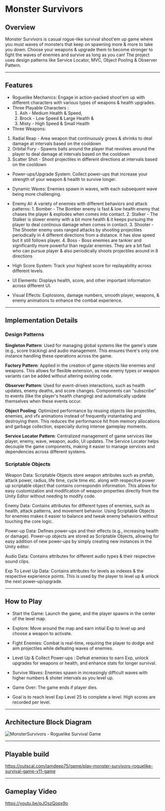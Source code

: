 # Monster Survivors

## Overview

Monster Survivors is casual rogue-like survival shoot'em up game where you must waves of monsters that keep on spawning more & more to take you down. Choose your weapons & upgrade them to become stronger to fight the waves of enemies and survive as long as you can!
The project uses design patterns like Service Locator, MVC, Object Pooling & Observer Pattern.

---

## Features

- Roguelike Mechanics: Engage in action-packed shoot'em up with different characters with various types of weapons & health upgrades.
- Three Playable Characters :
  1. Ash - Medium Health & Speed,
  2. Brock - Low Speed & Large Health &
  3. Misty - High Speed & Small Health
- Three Weapons:
1. Radial Reap - Area weapon that continuously grows & shrinks to deal damage at intervals based on the cooldown  
2. Orbital Fury - Spawns balls around the player that revolves around the player to deal damage at intervals based on the cooldown  
3. Scatter Shot - Shoot projectiles in different directions at intervals based on the cooldown

- Power-ups/Upgrade System: Collect power-ups that increase your strength of your weapon & health to survive longer.
  
- Dynamic Waves: Enemies spawn in waves, with each subsequent wave being more challenging.

- Enemy AI: A variety of enemies with different behaviors and attack patterns:
            1. Bomber - The Bomber enemy is fast & low health enemy that chases the player & explodes when comes into contact.
            2. Stalker - The Stalker is slower enemy with a bit more health & it keeps pursuing the player to deal continous damage when comes in contact.
            3. Shooter - The Shooter enemy uses ranged attacks by shooting projectiles periodically in 4 different directions from a distance. It has slow speed but it still follows player.
            4. Boss - Boss enemies are tankier and significantly more powerful than regular enemies. They are a bit fast who can pursue player & also periodically shoots projectiles around in 8 directions

- High Score System: Track your highest score for replayability across different levels.

- UI Elements: Displays health, score, and other important information across different UI.

- Visual Effects: Explosions, damage numbers, smooth player, weapons, & enemy animations to enhance the combat experience.
     
---

## Implementation Details

### Design Patterns

**Singleton Pattern**: Used for managing global systems like the game's state (e.g., score tracking) and audio management. This ensures there's only one instance handling these operations across the game.

**Factory Pattern**: Applied in the creation of game objects like enemies and weapons. This allows for flexible extension, as new enemy types or weapon variants can be added without altering existing code.

**Observer Pattern**: Used for event-driven interactions, such as health updates, enemy deaths, and score changes. Components can "subscribe" to events (like the player's health changing) and automatically update themselves when these events occur.

**Object Pooling**: Optimized performance by reusing objects like projectiles, enemies, and vfx animations instead of frequently instantiating and destroying them. This reduces the performance hit from memory allocations and garbage collection, especially during intense gameplay moments.

**Service Locator Pattern**: Centralized management of game services like player, enemy, wave, weapon, audio, UI updates. The Service Locator helps decouple the game components, making it easier to manage services and dependencies across different systems.

### Scriptable Objects

Weapon Data: Scriptable Objects store weapon attributes such as prefab, attack power, radius, life time, cycle time etc. along with respecitve power up scriptable object that contains correspondin information. This allows for easy customization and modification of weapon properties directly from the Unity Editor without needing to modify code.

Enemy Data: Contains attributes for different types of enemies, such as health, attack patterns, and movement behavior. Using Scriptable Objects for enemies makes it easier to balance and tweak enemy behaviors without touching the core logic.

Power-up Data: Defines power-ups and their effects (e.g., increasing health or damage). Power-up objects are stored as Scriptable Objects, allowing for easy addition of new power-ups by simply creating new instances in the Unity editor.

Audio Data: Contains attributes for different audio types & their respective sound clips.

Exp To Level Up Data: Contains attributes for levels as indexes & the respective experience points. This is used by the player to level up & unlock the next power-up/upgrade.


---

## How to Play

- Start the Game: Launch the game, and the player spawns in the center of the level map.

- Explore: Move around the map and earn initial Exp to level up and choose a weapon to activate.

- Fight Enemies: Combat is real-time, requiring the player to dodge and aim projectiles while defeating waves of enemies.

- Level Up & Collect Power-ups : Defeat enemies to earn Exp, unlock upgrades for weapons or health, and enhance stats for longer survival.

- Survive Waves: Enemies spawn in increasingly difficult waves with higher numbers & shoter intervals as you level up.

- Game Over: The game ends if player dies. 

- Goal is to reach level Exp Level 25 to complete a level. High scores are recorded per level.
  
---

## Architecture Block Diagram

![MonsterSurvivors - Roguelike Survival Game](https://github.com/user-attachments/assets/c0fc9d68-4a13-4e5c-9084-2de6e0b242ae)

---

## Playable build

https://outscal.com/iamdeep75/game/play-monster-survivors-roguelike-survival-game-v11-game

---

## Gameplay Video

https://youtu.be/pJOszQopx9o


